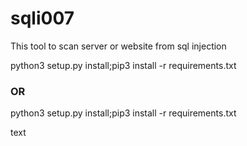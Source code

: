 # sqli007
This tool to scan server or website from sql injection

<div class="boxed">
  python3 setup.py install;pip3 install -r requirements.txt
</div> 
<h3>OR</h3>
python3 setup.py install;pip3 install -r requirements.txt
<p>text</p>

